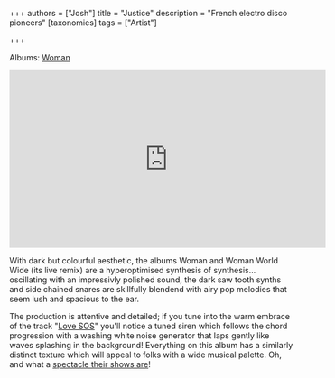 +++
authors = ["Josh"]
title = "Justice"
description = "French electro disco pioneers"
[taxonomies]
tags = ["Artist"]

+++

Albums: [Woman](https://youtube.com/playlist?list=PLH3lfNtPhUxjq0Uay1P5R9E6M2vUo4-Do&si=EFaQ2-_wG1AfsmM3)

<iframe width="560" height="315" src="https://www.youtube.com/embed/videoseries?si=0zAzKDarNyjUu8wP&amp;list=PLH3lfNtPhUxjq0Uay1P5R9E6M2vUo4-Do" title="YouTube video player" frameborder="0" allow="accelerometer; autoplay; clipboard-write; encrypted-media; gyroscope; picture-in-picture; web-share" allowfullscreen></iframe>

With dark but colourful aesthetic, the albums Woman and Woman World Wide (its live remix) are a hyperoptimised synthesis of synthesis... oscillating with an impressivly polished sound, the dark saw tooth synths and side chained snares are skillfully blendend with airy pop melodies that seem lush and spacious to the ear. 

The production is attentive and detailed; if you tune into the warm embrace of the track "[Love SOS](https://www.youtube.com/watch?v=3uOjxYYhE7I)" you'll notice a tuned siren which follows the chord progression with a washing white noise generator that laps gently like waves splashing in the background! Everything on this album has a similarly distinct texture which will appeal to folks with a wide musical palette. Oh, and what a [spectacle their shows are](https://www.youtube.com/watch?v=6MucREx-e4Q&t=380s)!
